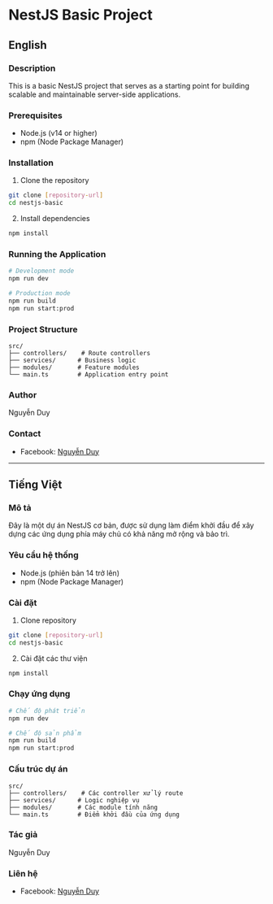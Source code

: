 # NestJS Basic Project

## English

### Description
This is a basic NestJS project that serves as a starting point for building scalable and maintainable server-side applications.

### Prerequisites
- Node.js (v14 or higher)
- npm (Node Package Manager)

### Installation
1. Clone the repository
```bash
git clone [repository-url]
cd nestjs-basic
```

2. Install dependencies
```bash
npm install
```

### Running the Application
```bash
# Development mode
npm run dev

# Production mode
npm run build
npm run start:prod
```

### Project Structure
```
src/
├── controllers/    # Route controllers
├── services/      # Business logic
├── modules/       # Feature modules
└── main.ts        # Application entry point
```

### Author
Nguyễn Duy

### Contact
- Facebook: [Nguyễn Duy](https://www.facebook.com/kduy.2710/)

---

## Tiếng Việt

### Mô tả
Đây là một dự án NestJS cơ bản, được sử dụng làm điểm khởi đầu để xây dựng các ứng dụng phía máy chủ có khả năng mở rộng và bảo trì.

### Yêu cầu hệ thống
- Node.js (phiên bản 14 trở lên)
- npm (Node Package Manager)

### Cài đặt
1. Clone repository
```bash
git clone [repository-url]
cd nestjs-basic
```

2. Cài đặt các thư viện
```bash
npm install
```

### Chạy ứng dụng
```bash
# Chế độ phát triển
npm run dev

# Chế độ sản phẩm
npm run build
npm run start:prod
```

### Cấu trúc dự án
```
src/
├── controllers/    # Các controller xử lý route
├── services/      # Logic nghiệp vụ
├── modules/       # Các module tính năng
└── main.ts        # Điểm khởi đầu của ứng dụng
```

### Tác giả
Nguyễn Duy

### Liên hệ
- Facebook: [Nguyễn Duy](https://www.facebook.com/kduy.2710/)
